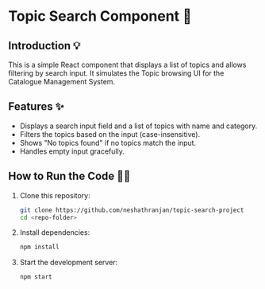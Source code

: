 # Topic Search Component 🚀

## Introduction 💡
This is a simple React component that displays a list of topics and allows filtering by search input. It simulates the Topic browsing UI for the Catalogue Management System.

## Features ✨
- Displays a search input field and a list of topics with name and category.
- Filters the topics based on the input (case-insensitive).
- Shows "No topics found" if no topics match the input.
- Handles empty input gracefully.
## How to Run the Code 🏃‍♂️
1. Clone this repository:
   ```bash
   git clone https://github.com/neshathranjan/topic-search-project
   cd <repo-folder>
2. Install dependencies:
    ```bash
    npm install
3. Start the development server:
    ```bash
    npm start